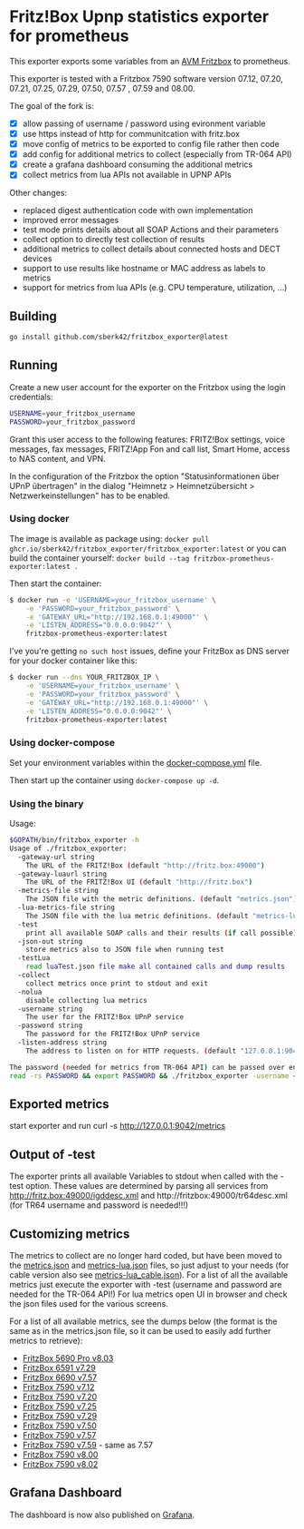 # Fritz!Box Upnp statistics exporter for prometheus

This exporter exports some variables from an
[AVM Fritzbox](http://avm.de/produkte/fritzbox/)
to prometheus.

This exporter is tested with a Fritzbox 7590 software version 07.12, 07.20, 07.21, 07.25, 07.29, 07.50, 07.57 , 07.59 and 08.00.

The goal of the fork is:

- [x] allow passing of username / password using evironment variable
- [x] use https instead of http for communitcation with fritz.box
- [x] move config of metrics to be exported to config file rather then code
- [x] add config for additional metrics to collect (especially from TR-064 API)
- [x] create a grafana dashboard consuming the additional metrics
- [x] collect metrics from lua APIs not available in UPNP APIs

Other changes:

- replaced digest authentication code with own implementation
- improved error messages
- test mode prints details about all SOAP Actions and their parameters
- collect option to directly test collection of results
- additional metrics to collect details about connected hosts and DECT devices
- support to use results like hostname or MAC address as labels to metrics
- support for metrics from lua APIs (e.g. CPU temperature, utilization, ...)

## Building

```bash
go install github.com/sberk42/fritzbox_exporter@latest
```

## Running

Create a new user account for the exporter on the Fritzbox using the login credentials:

```bash
USERNAME=your_fritzbox_username
PASSWORD=your_fritzbox_password
```

Grant this user access to the following features:
FRITZ!Box settings, voice messages, fax messages, FRITZ!App Fon and call list,
Smart Home, access to NAS content, and VPN.

In the configuration of the Fritzbox the option "Statusinformationen über UPnP übertragen" in the dialog "Heimnetz >
Heimnetzübersicht > Netzwerkeinstellungen" has to be enabled.

### Using docker

The image is available as package using:
`docker pull ghcr.io/sberk42/fritzbox_exporter/fritzbox_exporter:latest`
or you can build the container yourself: `docker build --tag fritzbox-prometheus-exporter:latest .`

Then start the container:

```bash
$ docker run -e 'USERNAME=your_fritzbox_username' \
    -e 'PASSWORD=your_fritzbox_password' \
    -e 'GATEWAY_URL="http://192.168.0.1:49000"' \
    -e 'LISTEN_ADDRESS="0.0.0.0:9042"' \
    fritzbox-prometheus-exporter:latest
```

I've you're getting `no such host` issues, define your FritzBox as DNS server for your docker container like this:

```bash
$ docker run --dns YOUR_FRITZBOX_IP \
    -e 'USERNAME=your_fritzbox_username' \
    -e 'PASSWORD=your_fritzbox_password' \
    -e 'GATEWAY_URL="http://192.168.0.1:49000"' \
    -e 'LISTEN_ADDRESS="0.0.0.0:9042"' \
    fritzbox-prometheus-exporter:latest
```

### Using docker-compose

Set your environment variables within the [docker-compose.yml](docker-compose.yml) file.

Then start up the container using `docker-compose up -d`.

### Using the binary

Usage:

```bash
$GOPATH/bin/fritzbox_exporter -h
Usage of ./fritzbox_exporter:
  -gateway-url string
    The URL of the FRITZ!Box (default "http://fritz.box:49000")
  -gateway-luaurl string
    The URL of the FRITZ!Box UI (default "http://fritz.box")
  -metrics-file string
    The JSON file with the metric definitions. (default "metrics.json")
  -lua-metrics-file string
    The JSON file with the lua metric definitions. (default "metrics-lua.json")
  -test
    print all available SOAP calls and their results (if call possible) to stdout
  -json-out string
    store metrics also to JSON file when running test
  -testLua
    read luaTest.json file make all contained calls and dump results
  -collect
    collect metrics once print to stdout and exit
  -nolua
    disable collecting lua metrics
  -username string
    The user for the FRITZ!Box UPnP service
  -password string
    The password for the FRITZ!Box UPnP service
  -listen-address string
    The address to listen on for HTTP requests. (default "127.0.0.1:9042")

The password (needed for metrics from TR-064 API) can be passed over environment variables to test in shell:
read -rs PASSWORD && export PASSWORD && ./fritzbox_exporter -username <user> -test; unset PASSWORD
```

## Exported metrics

start exporter and run
curl -s http://127.0.0.1:9042/metrics

## Output of -test

The exporter prints all available Variables to stdout when called with the -test option.
These values are determined by parsing all services from http://fritz.box:49000/igddesc.xml and http://fritzbox:49000/tr64desc.xml (for TR64 username and password is needed!!!)

## Customizing metrics

The metrics to collect are no longer hard coded, but have been moved to the [metrics.json](metrics.json) and [metrics-lua.json](metrics-lua.json) files, so just adjust to your needs (for cable version also see [metrics-lua_cable.json](metrics-lua_cable.json)).
For a list of all the available metrics just execute the exporter with -test (username and password are needed for the TR-064 API!)
For lua metrics open UI in browser and check the json files used for the various screens.

For a list of all available metrics, see the dumps below (the format is the same as in the metrics.json file, so it can be used to easily add further metrics to retrieve):

- [FritzBox 5690 Pro v8.03](all_available_metrics_5690_pro_8.03.json)
- [FritzBox 6591 v7.29](all_available_metrics_6591_7.29.json)
- [FritzBox 6690 v7.57](all_available_metrics_6690_7.57.json)
- [FritzBox 7590 v7.12](all_available_metrics_7590_7.12.json)
- [FritzBox 7590 v7.20](all_available_metrics_7590_7.20.json)
- [FritzBox 7590 v7.25](all_available_metrics_7590_7.25.json)
- [FritzBox 7590 v7.29](all_available_metrics_7590_7.29.json)
- [FritzBox 7590 v7.50](all_available_metrics_7590_7.50.json)
- [FritzBox 7590 v7.57](all_available_metrics_7590_7.57.json)
- [FritzBox 7590 v7.59](all_available_metrics_7590_7.59.json) - same as 7.57
- [FritzBox 7590 v8.00](all_available_metrics_7590_8.00.json)
- [FritzBox 7590 v8.02](all_available_metrics_7590_8.02.json)

## Grafana Dashboard

The dashboard is now also published on [Grafana](https://grafana.com/grafana/dashboards/12579).
